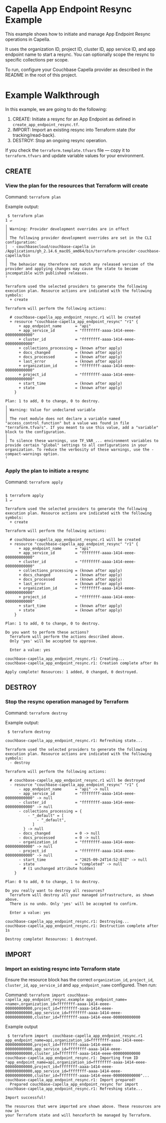 # Capella App Endpoint Resync Example

This example shows how to initiate and manage App Endpoint Resync operations in Capella.

It uses the organization ID, project ID, cluster ID, app service ID, and app endpoint name to start a resync. You can optionally scope the resync to specific collections per scope.

To run, configure your Couchbase Capella provider as described in the README in the root of this project.

# Example Walkthrough

In this example, we are going to do the following:

1. CREATE: Initiate a resync for an App Endpoint as defined in `create_app_endpoint_resync.tf`.
2. IMPORT: Import an existing resync into Terraform state (for tracking/read-back).
3. DESTROY: Stop an ongoing resync operation.

If you check the `terraform.template.tfvars` file — copy it to `terraform.tfvars` and update variable values for your environment.

## CREATE
### View the plan for the resources that Terraform will create

Command: `terraform plan`

Example output:
```
 $ terraform plan                                                                                                                                                                                                                                                         1 ↵
╷
│ Warning: Provider development overrides are in effect
│ 
│ The following provider development overrides are set in the CLI configuration:
│  - couchbasecloud/couchbase-capella in /Applications/gh_2.14.6_macOS_amd64/bin/terraform-provider-couchbase-capella/bin
│ 
│ The behavior may therefore not match any released version of the provider and applying changes may cause the state to become incompatible with published releases.
╵

Terraform used the selected providers to generate the following execution plan. Resource actions are indicated with the following symbols:
  + create

Terraform will perform the following actions:

  # couchbase-capella_app_endpoint_resync.r1 will be created
  + resource "couchbase-capella_app_endpoint_resync" "r1" {
      + app_endpoint_name      = "api"
      + app_service_id         = "ffffffff-aaaa-1414-eeee-000000000000"
      + cluster_id             = "ffffffff-aaaa-1414-eeee-000000000000"
      + collections_processing = (known after apply)
      + docs_changed           = (known after apply)
      + docs_processed         = (known after apply)
      + last_error             = (known after apply)
      + organization_id        = "ffffffff-aaaa-1414-eeee-000000000000"
      + project_id             = "ffffffff-aaaa-1414-eeee-000000000000"
      + start_time             = (known after apply)
      + state                  = (known after apply)
    }

Plan: 1 to add, 0 to change, 0 to destroy.
╷
│ Warning: Value for undeclared variable
│ 
│ The root module does not declare a variable named "access_control_function" but a value was found in file "terraform.tfvars". If you meant to use this value, add a "variable" block to the configuration.
│ 
│ To silence these warnings, use TF_VAR_... environment variables to provide certain "global" settings to all configurations in your organization. To reduce the verbosity of these warnings, use the -compact-warnings option.
╵

```

### Apply the plan to initiate a resync

Command: `terraform apply`

```

$ terraform apply                                                                                                                                                                                                                                                            1 ↵

Terraform used the selected providers to generate the following execution plan. Resource actions are indicated with the following symbols:
  + create

Terraform will perform the following actions:

  # couchbase-capella_app_endpoint_resync.r1 will be created
  + resource "couchbase-capella_app_endpoint_resync" "r1" {
      + app_endpoint_name      = "api"
      + app_service_id         = "ffffffff-aaaa-1414-eeee-000000000000"
      + cluster_id             = "ffffffff-aaaa-1414-eeee-000000000000"
      + collections_processing = (known after apply)
      + docs_changed           = (known after apply)
      + docs_processed         = (known after apply)
      + last_error             = (known after apply)
      + organization_id        = "ffffffff-aaaa-1414-eeee-000000000000"
      + project_id             = "ffffffff-aaaa-1414-eeee-000000000000"
      + start_time             = (known after apply)
      + state                  = (known after apply)
    }

Plan: 1 to add, 0 to change, 0 to destroy.

Do you want to perform these actions?
  Terraform will perform the actions described above.
  Only 'yes' will be accepted to approve.

  Enter a value: yes

couchbase-capella_app_endpoint_resync.r1: Creating...
couchbase-capella_app_endpoint_resync.r1: Creation complete after 8s

Apply complete! Resources: 1 added, 0 changed, 0 destroyed.
```

## DESTROY
### Stop the resync operation managed by Terraform

Command: `terraform destroy`

Example output:
```
 $ terraform destroy                

couchbase-capella_app_endpoint_resync.r1: Refreshing state...

Terraform used the selected providers to generate the following execution plan. Resource actions are indicated with the following symbols:
  - destroy

Terraform will perform the following actions:

  # couchbase-capella_app_endpoint_resync.r1 will be destroyed
  - resource "couchbase-capella_app_endpoint_resync" "r1" {
      - app_endpoint_name      = "api" -> null
      - app_service_id         = "ffffffff-aaaa-1414-eeee-000000000000" -> null
      - cluster_id             = "ffffffff-aaaa-1414-eeee-000000000000" -> null
      - collections_processing = {
          - "_default" = [
              - "_default",
            ]
        } -> null
      - docs_changed           = 0 -> null
      - docs_processed         = 0 -> null
      - organization_id        = "ffffffff-aaaa-1414-eeee-000000000000" -> null
      - project_id             = "ffffffff-aaaa-1414-eeee-000000000000" -> null
      - start_time             = "2025-09-24T14:52:03Z" -> null
      - state                  = "completed" -> null
        # (1 unchanged attribute hidden)
    }

Plan: 0 to add, 0 to change, 1 to destroy.

Do you really want to destroy all resources?
  Terraform will destroy all your managed infrastructure, as shown above.
  There is no undo. Only 'yes' will be accepted to confirm.

  Enter a value: yes

couchbase-capella_app_endpoint_resync.r1: Destroying...
couchbase-capella_app_endpoint_resync.r1: Destruction complete after 1s

Destroy complete! Resources: 1 destroyed.
```
## IMPORT
### Import an existing resync into Terraform state

Ensure the resource block has the correct `organization_id`, `project_id`, `cluster_id`, `app_service_id` and `app_endpoint_name` configured. Then run:

Command: `terraform import couchbase-capella_app_endpoint_resync.example app_endpoint_name=<name>,organization_id=ffffffff-aaaa-1414-eeee-000000000000,project_id=ffffffff-aaaa-1414-eeee-000000000000,app_service_id=ffffffff-aaaa-1414-eeee-000000000000,cluster_id=ffffffff-aaaa-1414-eeee-000000000000`

Example output
```
 $ terraform import  couchbase-capella_app_endpoint_resync.r1 app_endpoint_name=api,organization_id=ffffffff-aaaa-1414-eeee-000000000000,project_id=ffffffff-aaaa-1414-eeee-000000000000,app_service_id=ffffffff-aaaa-1414-eeee-000000000000,cluster_id=ffffffff-aaaa-1414-eeee-000000000000
couchbase-capella_app_endpoint_resync.r1: Importing from ID "app_endpoint_name=api,organization_id=ffffffff-aaaa-1414-eeee-000000000000,project_id=ffffffff-aaaa-1414-eeee-000000000000,app_service_id=ffffffff-aaaa-1414-eeee-000000000000,cluster_id=ffffffff-aaaa-1414-eeee-000000000000"...
couchbase-capella_app_endpoint_resync.r1: Import prepared!
  Prepared couchbase-capella_app_endpoint_resync for import
couchbase-capella_app_endpoint_resync.r1: Refreshing state...

Import successful!

The resources that were imported are shown above. These resources are now in
your Terraform state and will henceforth be managed by Terraform.
```